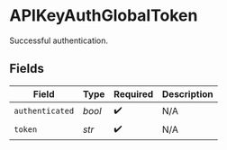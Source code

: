 # APIKeyAuthGlobalToken

Successful authentication.


## Fields

| Field              | Type               | Required           | Description        |
| ------------------ | ------------------ | ------------------ | ------------------ |
| `authenticated`    | *bool*             | :heavy_check_mark: | N/A                |
| `token`            | *str*              | :heavy_check_mark: | N/A                |